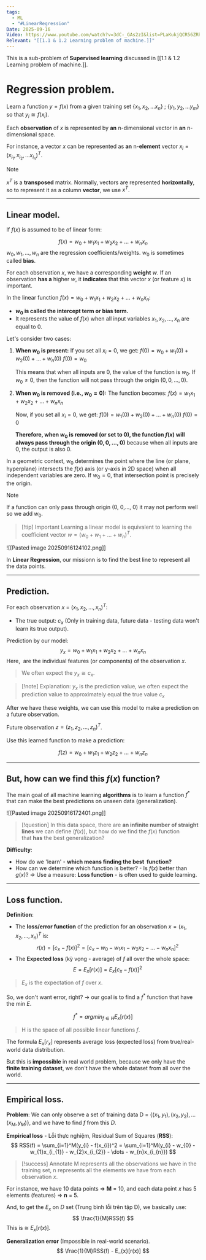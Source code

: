 ```yaml
---
tags:
  - ML
  - "#LinearRegression"
Date: 2025-09-16
Video: https://www.youtube.com/watch?v=3dC-_GAs2zI&list=PLaKukjQCR56ZRh2cAkweftiZCF2sTg11_&index=7
Relevant: "[[1.1 & 1.2 Learning problem of machine.]]"
---
```

This is a sub-problem of **Supervised learning** discussed in [[1.1 & 1.2 Learning problem of machine.]].

# Regression problem.

Learn a function $y = f(x)$ from a given training set {${x_{1}, x_{2}, \dots x_{n}}$} ; {$y_{1}, y_{2}, \dots{y_{m}}$} so that $y_{i} \cong f(x_{i})$.

Each **observation** of $x$ is represented by **an** n-dimensional vector in **an** n-dimensional space.

For instance, a vector $x$ can be represented as **an** n-**element** vector $x_{i} = (x_{i_{1}}, x_{i_{2}}, \dots x_{i_{n}})^T$.

>[!note]
>$x^T$ is a **transposed** matrix. Normally, vectors are represented **horizontally**, so to represent it as a column **vector**, we use $x^T$.

---
## Linear model.

If $f(x)$ is assumed to be of linear form:

$$
f(x) = w_{0} + w_{1}x_{1}+w_{2}x_{2} +\dots + w_{n}x_{n}
$$
	$w_{0}, w_{1}, \dots, w_{n}$ are the regression coefficients/weights.
	$w_{0}$ is sometimes called **bias**.

For each observation $x$, we have a corresponding **weight** $w$. If an observation **has a** higher $w$, it **indicates** that this vector $x$ (or feature $x$) is important.

In the linear function $f(x) = w_{0} + w_{1}x_{1}+w_{2}x_{2} +\dots + w_{n}x_{n}$:

*   **$w_0$ is called the intercept term or bias term.**
*   It represents the value of $f(x)$ when all input variables $x_1, x_2, \dots, x_n$ are equal to 0.

Let's consider two cases:

1.  **When $w_0$ is present:**
    If you set all $x_i = 0$, we get:
    $f(0) = w_{0} + w_{1}(0) + w_{2}(0) +\dots + w_{n}(0)$
    $f(0) = w_{0}$

    This means that when all inputs are 0, the value of the function is $w_0$. If $w_0 \neq 0$, then the function will not pass through the origin $(0, 0, \dots, 0)$.

2.  **When $w_0$ is removed (i.e., $w_0 = 0$):**
    The function becomes:
    $f(x) = w_{1}x_{1}+w_{2}x_{2} +\dots + w_{n}x_{n}$

    Now, if you set all $x_i = 0$, we get:
    $f(0) = w_{1}(0)+w_{2}(0) +\dots + w_{n}(0)$
    $f(0) = 0$

    **Therefore, when $w_0$ is removed (or set to 0), the function $f(x)$ will always pass through the origin $(0, 0, \dots, 0)$** because when all inputs are 0, the output is also 0.

In a geometric context, $w_0$ determines the point where the line (or plane, hyperplane) intersects the $f(x)$ axis (or y-axis in 2D space) when all independent variables are zero. If $w_0=0$, that intersection point is precisely the origin.

>[!note]
>If a function can only pass through origin (0, 0,..., 0) it may not perform well so we add $w_{0}$.

>[!tip] Important
>Learning a linear model is equivalent to learning the coefficient vector $w = (w_{0}+ w_{1} + \dots + w_{n})^T$.

![[Pasted image 20250916124102.png]]

In **Linear Regression**, our missionn is to find the best line to represent all the data points.

---
## Prediction.

For each observation $x$ = $(x_{1}, x_{2}, \dots, x_{n})^T$:
- The true output: $c_{x}$ (Only in training data, future data - testing data won't learn its true output).

Prediction by our model:
$$
y_{x} = w_{0}+ w_{1}x_{1} +w_{2}x_{2} + \dots + w_{n}x_{n}
$$
Here,  are the individual features (or components) of the observation $x$.

>We often expect the $y_{x}\cong c_{x}$.

>[!note] Explanation:
>$y_{x}$ is the prediction value, we often expect the prediction value to approximately equal the true value $c_{x}$

After we have these weights, we can use this model to make a prediction on a future observation.

Future observation $z = (z_{1}, z_{2}, \dots, z_{n})^T$.

Use this learned function to make a prediction:

$$
f(z) = w_{0} + w_{1}z_{1} + w_{2}z_{2} + \dots + w_{n}z_{n}
$$

---
## But, how can we find this $f(x)$ function?

The main goal of all machine learning **algorithms** is to learn a function $f^*$ that can make the best predictions on unseen data (generalization).

![[Pasted image 20250916172401.png]]

>[!question]
>In this data space, there are **an infinite number of straight lines** we can define ($f(x)$), but how do we find the $f(x)$ function that **has** the best generalization?

**Difficulty**:
- How do we 'learn' - **which means finding the best  function?**
- How can we determine which function is better? - Is $f(x)$ better than $g(x)$?
=> Use a measure: **Loss function** - is often used to guide learning.

---
## Loss function.

**Definition**: 
- The **loss/error function** of the prediction for an observation $x = (x_{1}, x_{2}, \dots, x_{n})^T$ is:
$$
r(x) = [c_{x} - f(x)]^2 = [c_{x} - w_{0} - w_{1}x_{1} - w_{2}x_{2} - \dots - w_{n}x_{n}]^2
$$
- The **Expected loss** (kỳ vọng - average) of $f$ all over the whole space:
$$
E = E_{x}[r(x)] = E_{x}[c_{x} - f(x)]^2
$$
>$E_{x}$ is the expectation of $f$ over $x$.

So, we don't want error, right? $\to$ our goal is to find a $f^*$ function that have the min $E$.

$$
f^* = argmin_{f \in H}E_{x}[r(x)]
$$
>H is the space of all possible linear functions $f$.

The formula $E_{x}[r_{x}]$ represents average loss (expected loss) from true/real-world data distribution.

But this is **impossible** in real world problem, because we only have the **finite training dataset**, we don't have the whole dataset from all over the world.

---
## Empirical loss.

**Problem**: We can only observe a set of training data D = {$(x_{1}, y_{1}), (x_{2}, y_{2}), \dots (x_{M}, y_{M})$}, and we have to find $f$ from this $D$.

**Empirical loss** - Lỗi thực nghiệm, Residual Sum of Squares (**RSS**):
$$
RSS(f) = \sum_{i=1}^M(y_{i} - f(x_{i})^2 = \sum_{i=1}^M(y_{i} - w_{0} - w_{1}x_{i_{1}} - w_{2}x_{i_{2}} - \dots - w_{n}x_{i_{n}}) 
$$
>[!success] Annotate
>M represents all the observations we have in the training set, n represents all the elements we have from each observation $x$.

For instance, we have 10 data points => **M** = 10, and each data point $x$ has 5 elements (features) => **n** = 5.

And, to get the $E_{x}$ on $D$ set (Trung bình lỗi trên tập D), we basically use:
$$
\frac{1}{M}RSS(f) 
$$
This is $\cong$ $E_{x}[r(x)]$.

**Generalization error** (Impossible in real-world scenario).
$$
\frac{1}{M}RSS(f) - E_{x}[r(x)]
$$
